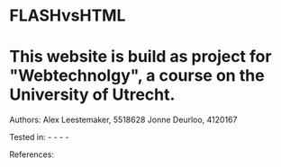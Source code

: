 # FLASHvsHTML
# This website is build as project for "Webtechnolgy", a course on the University of Utrecht.


Authors:
	Alex Leestemaker, 	5518628
	Jonne Deurloo, 		4120167

Tested in:
	-
	-
	-
	-

References:

